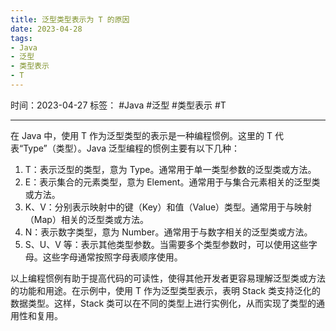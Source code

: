 ```yaml
---
title: 泛型类型表示为 T 的原因
date: 2023-04-28
tags: 
- Java 
- 泛型 
- 类型表示 
- T
---
```


时间：2023-04-27
标签： #Java #泛型 #类型表示 #T

---

在 Java 中，使用 T 作为泛型类型的表示是一种编程惯例。这里的 T 代表“Type”（类型）。Java 泛型编程的惯例主要有以下几种：

1. T：表示泛型的类型，意为 Type。通常用于单一类型参数的泛型类或方法。
2. E：表示集合的元素类型，意为 Element。通常用于与集合元素相关的泛型类或方法。
3. K、V：分别表示映射中的键（Key）和值（Value）类型。通常用于与映射（Map）相关的泛型类或方法。
4. N：表示数字类型，意为 Number。通常用于与数字相关的泛型类或方法。
5. S、U、V 等：表示其他类型参数。当需要多个类型参数时，可以使用这些字母。这些字母通常按照字母表顺序使用。

以上编程惯例有助于提高代码的可读性，使得其他开发者更容易理解泛型类或方法的功能和用途。在示例中，使用 T 作为泛型类型表示，表明 Stack 类支持泛化的数据类型。这样，Stack 类可以在不同的类型上进行实例化，从而实现了类型的通用性和复用。